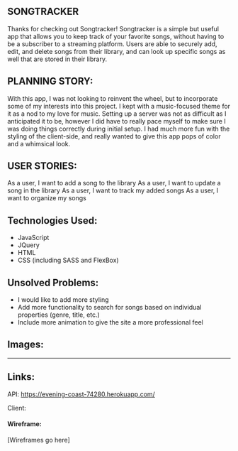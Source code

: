 ## SONGTRACKER

Thanks for checking out Songtracker! Songtracker is a simple but useful app that allows you to keep track of your favorite songs, without having to be a subscriber to a streaming platform. Users are able to securely add, edit, and delete songs from their library, and can look up specific songs as well that are stored in their library.

## PLANNING STORY: 

With this app, I was not looking to reinvent the wheel, but to incorporate some of my interests into this project. I kept with a music-focused theme for it as a nod to my love for music. Setting up a server was not as difficult as I anticipated it to be, however I did have to really pace myself to make sure I was doing things correctly during initial setup. I had much more fun with the styling of the client-side, and really wanted to give this app pops of color and a whimsical look. 

## USER STORIES:

As a user, I want to add a song to the library
As a user, I want to update a song in the library
As a user, I want to track my added songs
As a user, I want to organize my songs

## Technologies Used: 
- JavaScript
- JQuery
- HTML
- CSS (including SASS and FlexBox)

## Unsolved Problems:

- I would like to add more styling
- Add more functionality to search for songs based on individual properties (genre, title, etc.)
- Include more animation to give the site a more professional feel

## Images: 

---


## Links:

API: https://evening-coast-74280.herokuapp.com/

Client: 
#### Wireframe:

[Wireframes go here]
